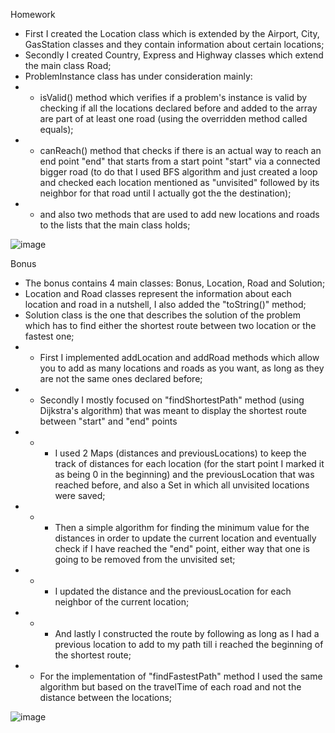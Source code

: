 Homework
- First I created the Location class which is extended by the Airport, City, GasStation classes and they contain information about certain locations;
- Secondly I created Country, Express and Highway classes which extend the main class Road;
- ProblemInstance class has under consideration mainly: 
- - isValid() method which verifies if a problem's instance is valid by checking if all the locations declared before and added to the array are part of at least one road (using the overridden method called equals);
- - canReach() method that checks if there is an actual way to reach an end point "end" that starts from a start point "start" via a connected bigger road (to do that I used BFS algorithm and just created a loop and checked each location mentioned as "unvisited" followed by its neighbor for that road until I actually got the the destination);
- - and also two methods that are used to add new locations and roads to the lists that the main class holds;

![image](https://user-images.githubusercontent.com/100404656/224396524-5ced3195-699f-4c38-b362-627caf04d50f.png)

Bonus
- The bonus contains 4 main classes: Bonus, Location, Road and Solution;
- Location and Road classes represent the information about each location and road in a nutshell, I also added the "toString()" method;
- Solution class is the one that describes the solution of the problem which has to find either the shortest route between two location or the fastest one;
- - First I implemented addLocation and addRoad methods which allow you to add as many locations and roads as you want, as long as they are not the same ones declared before;
- - Secondly I mostly focused on "findShortestPath" method (using Dijkstra's algorithm) that was meant to display the shortest route between "start" and "end" points 
- - - I used 2 Maps (distances and previousLocations) to keep the track of distances for each location (for the start point I marked it as being 0 in the beginning) and the previousLocation that was reached before, and also a Set in which all unvisited locations were saved;
- - - Then a simple algorithm for finding the minimum value for the distances in order to update the current location and eventually check if I have reached the "end" point, either way that one is going to be removed from the unvisited set;
- - - I updated the distance and the previousLocation for each neighbor of the current location;
- - - And lastly I constructed the route by following as long as I had a previous location to add to my path till i reached the beginning of the shortest route;
- - For the implementation of "findFastestPath" method I used the same algorithm but based on the travelTime of each road and not the distance between the locations;

![image](https://user-images.githubusercontent.com/100404656/224404467-85a29f51-2823-4aad-8644-5481b0f6ba8c.png)
